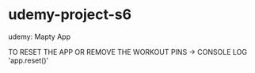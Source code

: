 # udemy-project-s6
udemy: Mapty App

TO RESET THE APP OR REMOVE THE WORKOUT PINS
 -> CONSOLE LOG 'app.reset()'
